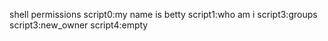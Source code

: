 shell permissions
script0:my name is betty
script1:who am i
script3:groups
script3:new_owner
script4:empty
